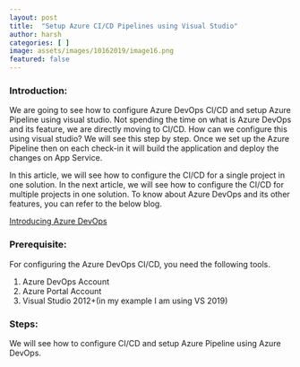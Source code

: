 ```yaml
---
layout: post
title:  "Setup Azure CI/CD Pipelines using Visual Studio"
author: harsh
categories: [ ]
image: assets/images/10162019/image16.png
featured: false
---
```


### Introduction: 
We are going to see how to configure Azure DevOps CI/CD and setup Azure Pipeline using visual studio. 
Not spending the time on what is Azure DevOps and its feature, we are directly moving to CI/CD. How can we configure this using visual studio? We will see this step by step. Once we set up the Azure Pipeline then on each check-in it will build the application and deploy the changes on App Service. 

In this article, we will see how to configure the CI/CD for a single project in one solution. In the next article, we will see how to configure the CI/CD for multiple projects in one solution. 
To know about Azure DevOps and its other features, you can refer to the below blog. 

[Introducing Azure DevOps](https://azure.microsoft.com/en-in/blog/introducing-azure-devops)

### Prerequisite:
For configuring the Azure DevOps CI/CD, you need the following tools. 
1.	Azure DevOps Account 
2.	Azure Portal Account
3.	Visual Studio 2012+(in my example I am using VS 2019) 

### Steps:
We will see how to configure CI/CD and setup Azure Pipeline using Azure DevOps. 
